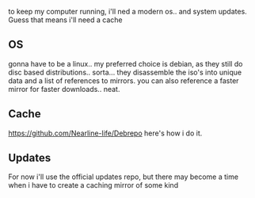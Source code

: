 
to keep my computer running, i'll ned a modern os.. and system updates.
Guess that means i'll need a cache
## OS
gonna have to be a linux.. my preferred choice is debian, as they still do disc based distributions.. sorta...
they disassemble the iso's into unique data and a list of references to mirrors.
you can also reference a faster mirror for faster downloads.. neat.
## Cache
https://github.com/Nearline-life/Debrepo
here's how i do it.

## Updates
For now i'll use the official updates repo, but there may become a time when i have to create a caching mirror of some kind

